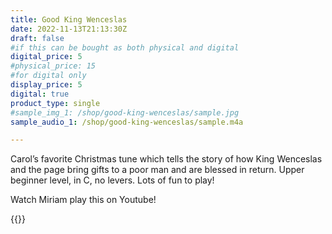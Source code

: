 ```yaml
---
title: Good King Wenceslas
date: 2022-11-13T21:13:30Z
draft: false
#if this can be bought as both physical and digital
digital_price: 5
#physical_price: 15
#for digital only
display_price: 5
digital: true
product_type: single
#sample_img_1: /shop/good-king-wenceslas/sample.jpg
sample_audio_1: /shop/good-king-wenceslas/sample.m4a

---
```


Carol’s favorite Christmas tune which tells the story of how King Wenceslas and the page bring gifts to a poor man and are blessed in return.  Upper beginner level, in C, no levers.  Lots of fun to play!

Watch  Miriam play this on Youtube!

{{<youtube TGiINXeAPPQ>}}